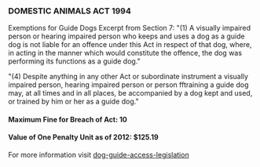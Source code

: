 ### DOMESTIC ANIMALS ACT 1994

Exemptions for Guide Dogs Excerpt from Section 7:
"(1) A visually impaired person or hearing impaired person who keeps and uses a dog as a guide dog is not liable for an offence under this Act in respect of that dog, where, in acting in the manner which would constitute the offence, the dog was performing its functions as a guide dog."

"(4) Despite anything in any other Act or subordinate instrument a visually impaired person, hearing impaired person or person fftraining a guide dog may, at all times and in all places, be accompanied by a dog kept and used, or trained by him or her as a guide dog."

#### Maximum Fine for Breach of Act: 10

#### Value of One Penalty Unit as of 2012: $125.19

For more information visit [dog-guide-access-legislation](https://www.bca.org.au/dog-guide-access-legislation/)